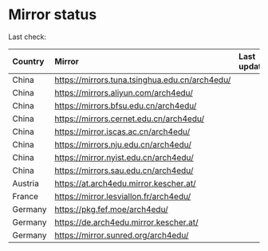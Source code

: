 <script src="./time.js"></script>
# Mirror status
Last check: <script type="text/javascript">localize(1718425441.8477402);</script>

|Country|Mirror|Last update|
|:------|:-----|:----------|
|China|https://mirrors.tuna.tsinghua.edu.cn/arch4edu/|<script type="text/javascript">localize(1718390225);</script>|
|China|https://mirrors.aliyun.com/arch4edu/|<script type="text/javascript">localize(1718390225);</script>|
|China|https://mirrors.bfsu.edu.cn/arch4edu/|<script type="text/javascript">localize(1718390225);</script>|
|China|https://mirrors.cernet.edu.cn/arch4edu/|<script type="text/javascript">localize(1718390225);</script>|
|China|https://mirror.iscas.ac.cn/arch4edu/|<script type="text/javascript">localize(1718390225);</script>|
|China|https://mirrors.nju.edu.cn/arch4edu/|<script type="text/javascript">localize(1718306695);</script>|
|China|https://mirror.nyist.edu.cn/arch4edu/|<script type="text/javascript">localize(1718347051);</script>|
|China|https://mirrors.sau.edu.cn/arch4edu/|<script type="text/javascript">localize(1718390225);</script>|
|Austria|https://at.arch4edu.mirror.kescher.at/|<script type="text/javascript">localize(1718390225);</script>|
|France|https://mirror.lesviallon.fr/arch4edu/|<script type="text/javascript">localize(1718390225);</script>|
|Germany|https://pkg.fef.moe/arch4edu/|<script type="text/javascript">localize(1718390225);</script>|
|Germany|https://de.arch4edu.mirror.kescher.at/|<script type="text/javascript">localize(1718390225);</script>|
|Germany|https://mirror.sunred.org/arch4edu/|<script type="text/javascript">localize(1718390225);</script>|

<script src="./tablefilter/tablefilter.js"></script>
<script src="./table.js"></script>